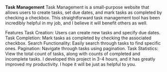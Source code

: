 **Task Management**
Task Management is a small-purpose website that allows users to create tasks, set due dates, and mark tasks as completed by checking a checkbox. This straightforward task management tool has been incredibly helpful in my job, and I believe it will benefit others as well.

Features
Task Creation: Users can create new tasks and specify due dates.
Task Completion: Mark tasks as completed by checking the associated checkbox.
Search Functionality: Easily search through tasks to find specific ones.
Pagination: Navigate through tasks using pagination.
Task Statistics: View the total count of tasks, along with counts of completed and incomplete tasks.
I developed this project in 3-4 hours, and it has greatly improved my productivity. I hope it will be just as helpful to you.
